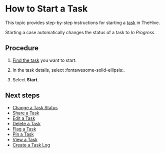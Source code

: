 # How to Start a Task

This topic provides step-by-step instructions for starting a [task](about-tasks.md) in TheHive.

Starting a case automatically changes the status of a task to *In Progress*.

<h2>Procedure</h2>

1. [Find the task](../tasks/search-for-tasks/find-a-task.md) you want to start.

2. In the task details, select :fontawesome-solid-ellipsis:.

3. Select **Start**.

<h2>Next steps</h2>

* [Change a Task Status](change-task-status.md)
* [Share a Task](share-a-task.md)
* [Edit a Task](edit-a-task.md)
* [Delete a Task](delete-a-task.md)
* [Flag a Task](flag-a-task.md)
* [Pin a Task](pin-a-task.md)
* [View a Task](pin-a-task.md)
* [Create a Task Log](create-a-task-log.md)